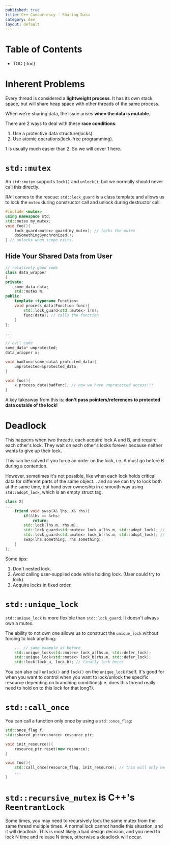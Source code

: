 ```yaml
---
published: true
title: C++ Concurrency - Sharing Data
category: dev
layout: default
---
```


# Table of Contents

* TOC
{:toc}

# Inherent Problems

Every thread is considered a **lightweight process**. It has its own stack space,
but will share heap space with other threads of the same process.

When we're sharing data, the issue arises **when the data is mutable**.

There are 2 ways to deal with these **race conditions**:

1. Use a protective data structure(locks).
2. Use atomic operations(lock-free programming).

1 is usually much easier than 2. So we will cover 1 here.

# `std::mutex`

An `std::mutex` supports `lock()` and `unlock()`, but we normally should never call this
directly.

RAII comes to the rescue: `std::lock_guard` is a class template and allows us to lock
the `mutex` during constructor call and unlock during destructor call.

```c++
#include <mutex>
using namespace std;
std::mutex my_mutex;
void foo(){
    lock_guard<mutex> guard(my_mutex); // locks the mutex
    doSomethingSynchronized();
} // unlocks when scope exits.
```

## Hide Your Shared Data from User

```c++
// relatively good code
class data_wrapper
{
private:
    some_data data;
    std::mutex m;
public:
    template <typename Function>
    void process_data(Function func){
        std::lock_guard<std::mutex> l(m);
        func(data); // calls the function
    }
};

...

// evil code
some_data* unprotected;
data_wrapper x;

void badfunc(some_data& protected_data){
    unprotected=&protected_data;
}

void foo(){
    x.process_data(badfunc); // now we have unprotected access!!!
}
```

A key takeaway from this is: **don't pass pointers/references to protected data outside of the lock!**

# Deadlock

This happens when two threads, each acquire lock A and B, and require each other's lock.
They wait on each other's locks forever because neither wants to give up their lock.

This can be solved if you force an order on the lock, i.e. A must go before B during a contention.

However, sometimes it's not possible, like when each lock holds critical data for different parts of the same object... and so we can try to lock both at the same time, but
hand over ownership in a smooth way using `std::adopt_lock`, which is an empty struct tag.

```c++
class X{
...
    friend void swap(X& lhs, X& rhs){
        if(&lhs == &rhs)
            return;
        std::lock(lhs.m, rhs.m);
        std::lock_guard<std::mutex> lock_a(lhs.m, std::adopt_lock); // a acquires ownership
        std::lock_guard<std::mutex> lock_b(rhs.m, std::adopt_lock); // b too!
        swap(lhs.something, rhs.something);
    } 
};
```

Some tips:

1. Don't nested lock.
2. Avoid calling user-supplied code while holding lock. (User could try to lock)
3. Acquire locks in fixed order.

# `std::unique_lock`

`std::unique_lock` is more flexible than `std::lock_guard`. It doesn't always own a mutex.

The ability to not own one allows us to construct the `unique_lock` without forcing to
lock anything:

```c++
    ... // same example as before
    std::unique_lock<std::mutex> lock_a(lhs.m, std::defer_lock); 
    std::unique_lock<std::mutex> lock_b(rhs.m, std::defer_lock); 
    std::lock(lock_a, lock_b); // finally lock here!
```

You can also call `unlock()` and `lock()` on the `unique_lock` itself. It's good for when you want to control when you want to lock/unlock the specific resource depending on branching conditions(i.e. does this thread really need to hold on to this lock for that long?).

# `std::call_once`

You can call a function only once by using a `std::once_flag`:

```c++
std::once_flag f;
std::shared_ptr<resource> resource_ptr;

void init_resource(){
    resource_ptr.reset(new resource);
}

void foo(){
    std::call_once(resource_flag, init_resource); // this will only be called once.
    ...
}
```

# `std::recursive_mutex` is C++'s `ReentrantLock`

Some times, you may need to recursively lock the same mutex from the same thread multiple times.
A normal lock cannot handle this situation, and it will deadlock.
This is most likely a bad design decision, and you need to lock N time and release N times, otherwise a deadlock will occur.

<script src="https://utteranc.es/client.js" repo="OneRaynyDay/oneraynyday.github.io" issue-term="pathname" theme="github-light" crossorigin="anonymous" async> </script>
